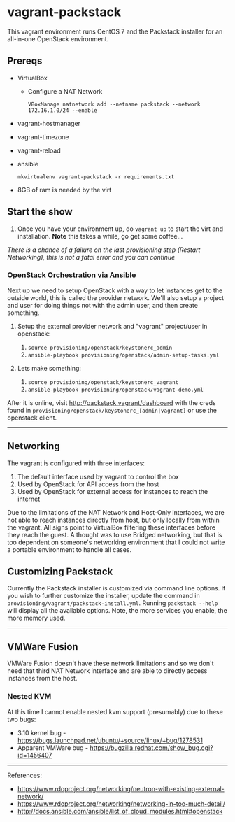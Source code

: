 # vagrant-packstack

This vagrant environment runs CentOS 7 and the Packstack installer for an all-in-one OpenStack
environment.

## Prereqs

* VirtualBox
  * Configure a NAT Network

        VBoxManage natnetwork add --netname packstack --network 172.16.1.0/24 --enable
* vagrant-hostmanager
* vagrant-timezone
* vagrant-reload
* ansible

      mkvirtualenv vagrant-packstack -r requirements.txt
* 8GB of ram is needed by the virt

## Start the show

1. Once you have your environment up, do `vagrant up` to start the virt and installation. **Note**
this takes a while, go get some coffee...

_There is a chance of a failure on the last provisioning step (Restart Networking), this is not a fatal error and you can continue_

### OpenStack Orchestration via Ansible

Next up we need to setup OpenStack with a way to let instances get to the outside world, this is
called the provider network. We'll also setup a project and user for doing things not with the admin
user, and then create something.

1. Setup the external provider network and "vagrant" project/user in openstack:
   1. `source provisioning/openstack/keystonerc_admin`
   2. `ansible-playbook provisioning/openstack/admin-setup-tasks.yml`

2. Lets make something:
   1. `source provisioning/openstack/keystonerc_vagrant`
   2. `ansible-playbook provisioning/openstack/vagrant-demo.yml`

After it is online, visit http://packstack.vagrant/dashboard with the creds found in
`provisioning/openstack/keystonerc_[admin|vagrant]` or use the openstack client.

---

## Networking

The vagrant is configured with three interfaces:
1. The default interface used by vagrant to control the box
2. Used by OpenStack for API access from the host
3. Used by OpenStack for external access for instances to reach the internet

Due to the limitations of the NAT Network and Host-Only interfaces, we are not able to reach
instances directly from host, but only locally from within the vagrant. All signs point to
VirtualBox filtering these interfaces before they reach the guest. A thought was to use Bridged
networking, but that is too dependent on someone's networking environment that I could not write a
portable environment to handle all cases.

## Customizing Packstack

Currently the Packstack installer is customized via command line options. If you wish to further
customize the installer, update the command in `provisioning/vagrant/packstack-install.yml`. Running
`packstack --help` will display all the available options. Note, the more services you enable, the
more memory used.

---

## VMWare Fusion

VMWare Fusion doesn't have these network limitations and so we don't need that third NAT Network interface and are able to directly access instances from the host.

### Nested KVM

At this time I cannot enable nested kvm support (presumably) due to these two bugs:

* 3.10 kernel bug - https://bugs.launchpad.net/ubuntu/+source/linux/+bug/1278531
* Apparent VMWare bug - https://bugzilla.redhat.com/show_bug.cgi?id=1456407

---

References:
* https://www.rdoproject.org/networking/neutron-with-existing-external-network/
* https://www.rdoproject.org/networking/networking-in-too-much-detail/
* http://docs.ansible.com/ansible/list_of_cloud_modules.html#openstack
